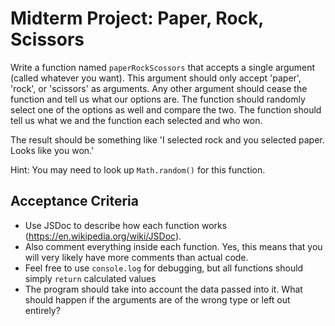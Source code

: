 # Midterm Project: Paper, Rock, Scissors

Write a function named `paperRockScossors` that accepts a single argument (called whatever you want). This argument should only accept 'paper', 'rock', or 'scissors' as arguments. Any other argument should cease the function and tell us what our options are. The function should randomly select one of the options as well and compare the two. The function should tell us what we and the function each selected and who won.

The result should be something like 'I selected rock and you selected paper. Looks like you won.'

Hint: You may need to look up `Math.random()` for this function.

## Acceptance Criteria

- Use JSDoc to describe how each function works (https://en.wikipedia.org/wiki/JSDoc).
- Also comment everything inside each function. Yes, this means that you will very likely have more comments than actual code.
- Feel free to use `console.log` for debugging, but all functions should simply `return` calculated values
- The program should take into account the data passed into it. What should happen if the arguments are of the wrong type or left out entirely?
